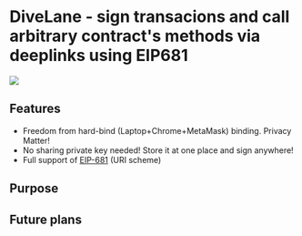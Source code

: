 # DiveLane - sign transacions and call arbitrary contract's methods via deeplinks using EIP681

![](https://github.com/matterinc/DiveLane/blob/master/dive%20logo.png)


## Features 

- Freedom from hard-bind (Laptop+Chrome+MetaMask) binding. Privacy Matter!
- No sharing private key needed! Store it at one place and sign anywhere!
- Full support of [EIP-681](https://eips.ethereum.org/EIPS/eip-681) (URI scheme)

## Purpose

## Future plans

